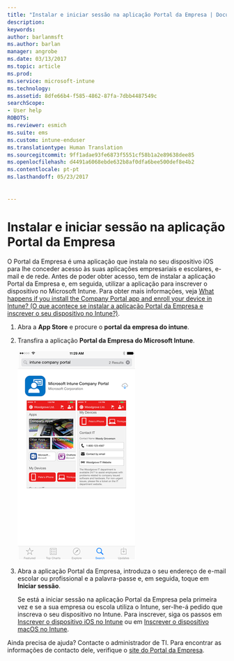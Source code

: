 ```yaml
---
title: "Instalar e iniciar sessão na aplicação Portal da Empresa | Documentos da Microsoft"
description: 
keywords: 
author: barlanmsft
ms.author: barlan
manager: angrobe
ms.date: 03/13/2017
ms.topic: article
ms.prod: 
ms.service: microsoft-intune
ms.technology: 
ms.assetid: 8dfe66b4-f585-4862-87fa-7dbb4487549c
searchScope:
- User help
ROBOTS: 
ms.reviewer: esmich
ms.suite: ems
ms.custom: intune-enduser
ms.translationtype: Human Translation
ms.sourcegitcommit: 9ff1adae93fe6873f5551cf58b1a2e89638dee85
ms.openlocfilehash: d4491a6068ebde632b8af0dfa6bee500def8e4b2
ms.contentlocale: pt-pt
ms.lasthandoff: 05/23/2017


---
```



# <a name="install-and-sign-in-to-the-company-portal-app"></a>Instalar e iniciar sessão na aplicação Portal da Empresa

O Portal da Empresa é uma aplicação que instala no seu dispositivo iOS para lhe conceder acesso às suas aplicações empresariais e escolares, e-mail e de rede.  Antes de poder obter acesso, tem de instalar a aplicação Portal da Empresa e, em seguida, utilizar a aplicação para inscrever o dispositivo no Microsoft Intune. Para obter mais informações, veja [What happens if you install the Company Portal app and enroll your device in Intune? (O que acontece se instalar a aplicação Portal da Empresa e inscrever o seu dispositivo no Intune?)](what-happens-if-you-install-the-company-portal-app-and-enroll-your-device-in-intune-ios.md).

1.  Abra a **App Store** e procure o **portal da empresa do intune**.

2.  Transfira a aplicação **Portal da Empresa do Microsoft Intune**.

    ![Transferir a aplicação Portal da Empresa do Intune](./media/ios-cpinstall-1-cpinstore.png)

3.  Abra a aplicação Portal da Empresa, introduza o seu endereço de e-mail escolar ou profissional e a palavra-passe e, em seguida, toque em **Iniciar sessão**.

    Se está a iniciar sessão na aplicação Portal da Empresa pela primeira vez e se a sua empresa ou escola utiliza o Intune, ser-lhe-á pedido que inscreva o seu dispositivo no Intune. Para inscrever, siga os passos em [Inscrever o dispositivo iOS no Intune](enroll-your-device-in-intune-ios.md) ou em [Inscrever o dispositivo macOS no Intune](enroll-your-device-in-intune-macos.md).

Ainda precisa de ajuda? Contacte o administrador de TI. Para encontrar as informações de contacto dele, verifique o [site do Portal da Empresa](http://portal.manage.microsoft.com).

